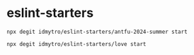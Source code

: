 # eslint-starters

```
npx degit idmytro/eslint-starters/antfu-2024-summer start
```

```
npx degit idmytro/eslint-starters/love start
```
